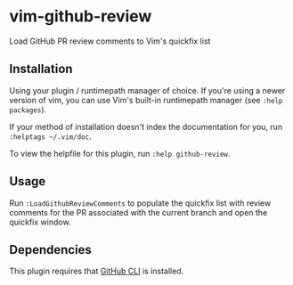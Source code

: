 # vim-github-review
Load GitHub PR review comments to Vim's quickfix list

## Installation
Using your plugin / runtimepath manager of choice. If you're using a newer
version of vim, you can use Vim's built-in runtimepath manager
(see `:help packages`).

If your method of installation doesn't index the documentation for you,
run `:helptags ~/.vim/doc`.

To view the helpfile for this plugin, run `:help github-review`.

## Usage
Run `:LoadGithubReviewComments` to populate the quickfix list with review comments
for the PR associated with the current branch and open the quickfix window.

## Dependencies
This plugin requires that [GitHub CLI](https://cli.github.com/) is installed.
